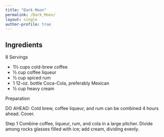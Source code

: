 ```yaml
---
title: "Dark Moon"
permalink: /Dark_Moon/
layout: single
author-profile: true
---
```


## Ingredients
8 Servings

- 1½ cups cold-brew coffee
- ½ cup coffee liqueur
- ½ cup spiced rum
- 1 12-oz. bottle Coca-Cola, preferably Mexican
- ½ cup heavy cream

Preparation

DO AHEAD: Cold brew, coffee liqueur, and rum can be combined 4 hours ahead. Cover.

Step 1
Combine coffee, liqueur, rum, and cola in a large pitcher. Divide among rocks glasses filled with ice; add cream, dividing evenly.



